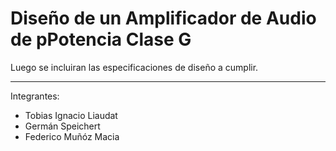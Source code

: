 # Diseño de un Amplificador de Audio de pPotencia Clase G

Luego se incluiran las especificaciones de diseño a cumplir.

---

Integrantes:
- Tobias Ignacio Liaudat
- Germán Speichert
- Federico Muñóz Macia

